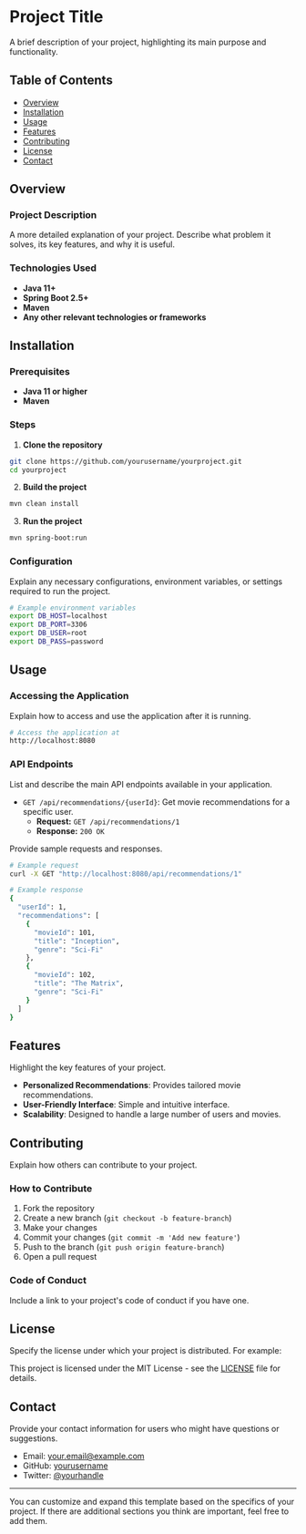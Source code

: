 # Project Title

A brief description of your project, highlighting its main purpose and functionality.

## Table of Contents

- [Overview](#overview)
- [Installation](#installation)
- [Usage](#usage)
- [Features](#features)
- [Contributing](#contributing)
- [License](#license)
- [Contact](#contact)

## Overview

### Project Description

A more detailed explanation of your project. Describe what problem it solves, its key features, and why it is useful.

### Technologies Used

- **Java 11+**
- **Spring Boot 2.5+**
- **Maven**
- **Any other relevant technologies or frameworks**

## Installation

### Prerequisites

- **Java 11 or higher**
- **Maven**

### Steps

1. **Clone the repository**

```bash
git clone https://github.com/yourusername/yourproject.git
cd yourproject
```

2. **Build the project**

```bash
mvn clean install
```

3. **Run the project**

```bash
mvn spring-boot:run
```

### Configuration

Explain any necessary configurations, environment variables, or settings required to run the project.

```bash
# Example environment variables
export DB_HOST=localhost
export DB_PORT=3306
export DB_USER=root
export DB_PASS=password
```

## Usage

### Accessing the Application

Explain how to access and use the application after it is running.

```bash
# Access the application at
http://localhost:8080
```

### API Endpoints

List and describe the main API endpoints available in your application.

- `GET /api/recommendations/{userId}`: Get movie recommendations for a specific user.
  - **Request:** `GET /api/recommendations/1`
  - **Response:** `200 OK`

Provide sample requests and responses.

```bash
# Example request
curl -X GET "http://localhost:8080/api/recommendations/1"

# Example response
{
  "userId": 1,
  "recommendations": [
    {
      "movieId": 101,
      "title": "Inception",
      "genre": "Sci-Fi"
    },
    {
      "movieId": 102,
      "title": "The Matrix",
      "genre": "Sci-Fi"
    }
  ]
}
```

## Features

Highlight the key features of your project.

- **Personalized Recommendations**: Provides tailored movie recommendations.
- **User-Friendly Interface**: Simple and intuitive interface.
- **Scalability**: Designed to handle a large number of users and movies.

## Contributing

Explain how others can contribute to your project.

### How to Contribute

1. Fork the repository
2. Create a new branch (`git checkout -b feature-branch`)
3. Make your changes
4. Commit your changes (`git commit -m 'Add new feature'`)
5. Push to the branch (`git push origin feature-branch`)
6. Open a pull request

### Code of Conduct

Include a link to your project's code of conduct if you have one.

## License

Specify the license under which your project is distributed. For example:

This project is licensed under the MIT License - see the [LICENSE](LICENSE) file for details.

## Contact

Provide your contact information for users who might have questions or suggestions.

- Email: your.email@example.com
- GitHub: [yourusername](https://github.com/yourusername)
- Twitter: [@yourhandle](https://twitter.com/yourhandle)

---

You can customize and expand this template based on the specifics of your project. If there are additional sections you think are important, feel free to add them.
